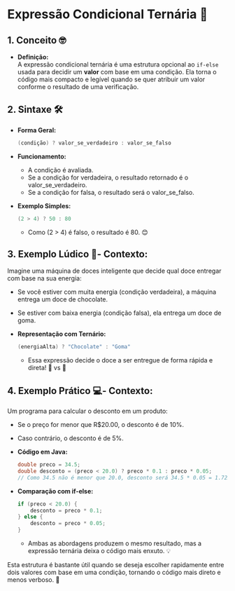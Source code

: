 # Expressão Condicional Ternária 🎯

## 1. Conceito 🤓
- **Definição:**  
  A expressão condicional ternária é uma estrutura opcional ao `if-else` usada para decidir um **valor** com base em uma condição. Ela torna o código mais compacto e legível quando se quer atribuir um valor conforme o resultado de uma verificação.


## 2. Sintaxe 🛠️
- **Forma Geral:**  
  ```java
  (condição) ? valor_se_verdadeiro : valor_se_falso
  ```
- **Funcionamento:**
  - A condição é avaliada.
  - Se a condição for verdadeira, o resultado retornado é o valor_se_verdadeiro.
  - Se a condição for falsa, o resultado será o valor_se_falso.

- **Exemplo Simples:**
  ```java
  (2 > 4) ? 50 : 80
  ```
  - Como (2 > 4) é falso, o resultado é 80. 😊


## 3. Exemplo Lúdico 🎲- Contexto:
  Imagine uma máquina de doces inteligente que decide qual doce entregar com base na sua energia:
  - Se você estiver com muita energia (condição verdadeira), a máquina entrega um doce de chocolate.
  - Se estiver com baixa energia (condição falsa), ela entrega um doce de goma.
  
  - **Representação com Ternário:**
    ```java
    (energiaAlta) ? "Chocolate" : "Goma"
    ```

    - Essa expressão decide o doce a ser entregue de forma rápida e direta!
    🍫 vs 🍬


## 4. Exemplo Prático 💻- Contexto:
  Um programa para calcular o desconto em um produto:
  - Se o preço for menor que R$20.00, o desconto é de 10%.
  - Caso contrário, o desconto é de 5%.

- **Código em Java:**
  ```java
  double preco = 34.5;
  double desconto = (preco < 20.0) ? preco * 0.1 : preco * 0.05;
  // Como 34.5 não é menor que 20.0, desconto será 34.5 * 0.05 = 1.725
  ```

- **Comparação com if-else:**
  ```java
  if (preco < 20.0) {
      desconto = preco * 0.1;
  } else {
      desconto = preco * 0.05;
  }
  ```

  - Ambas as abordagens produzem o mesmo resultado, mas a expressão ternária deixa o código mais enxuto.
  💡

Esta estrutura é bastante útil quando se deseja escolher rapidamente entre dois valores com base em uma condição, tornando o código mais direto e menos verboso. 🚀